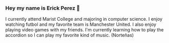 ### Hey my name is Erick Perez 👋

I currently attend Marist College and majoring in computer science.
I enjoy watching futbol and my favorite team is Manchester United.
I also enjoy playing video games with my friends.
I'm currently learning how to play the accordion so I can play my favorite kind of music. (Norteñas)
